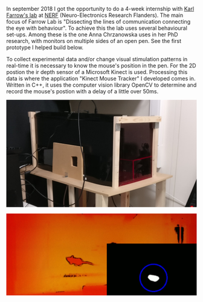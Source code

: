 In september 2018 I got the opportunity to do a 4-week internship with [Karl Farrow's lab](https://www.nerf.be/research/nerf-labs/karl-farrow-lab) at [NERF](https://www.nerf.be) (Neuro-Electronics Research Flanders). The main focus of Farrow Lab is "Dissecting the lines of communication connecting the eye with behaviour". To achieve this the lab uses several behavioural set-ups. Among these is the one Anna Chrzanowska uses in her PhD research, with monitors on multiple sides of an open pen. See the first prototype I helped build below. 

To collect experimental data and/or change visual stimulation patterns in real-time it is necessary to know the mouse's position in the pen. For the 2D postion the ir depth sensor of a Microsoft Kinect is used. Processing this data is where the application "Kinect Mouse Tracker" I developed comes in. Written in C++, it uses the computer vision library OpenCV to determine and record the mouse's postion with a delay of a little over 50ms.

![Experimental setup of kmt](/content/kmt-setup-cropped.jpg "Setup (enclosed pen)")

![Screen capture of kmt with mouse outlined](/content/kmt.jpg "Spplication preview output")
